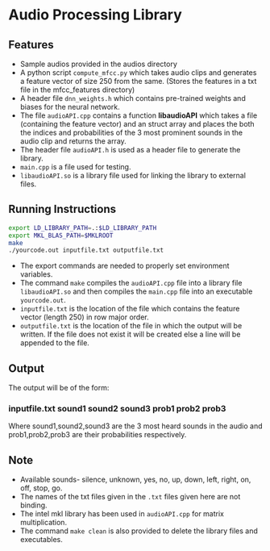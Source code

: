 # Audio Processing Library

## Features

- Sample audios provided in the audios directory
- A python script `compute_mfcc.py` which takes audio clips and generates a feature vector of size 250 from the same. (Stores the features in a txt file in the mfcc_features directory)
- A header file `dnn_weights.h` which contains pre-trained weights and biases for the neural network.
- The file `audioAPI.cpp` contains a function **libaudioAPI** which takes a file (containing the feature vector) and an struct array and places the both the indices and probabilities of the 3 most prominent sounds in the audio clip and returns the array.
- The header file `audioAPI.h` is used as a header file to generate the library.
- `main.cpp` is a file used for testing.
- `libaudioAPI.so` is a library file used for linking the library to external files.

## Running Instructions

```bash
export LD_LIBRARY_PATH=.:$LD_LIBRARY_PATH
export MKL_BLAS_PATH=$MKLROOT
make
./yourcode.out inputfile.txt outputfile.txt
```

- The export commands are needed to properly set environment variables.
- The command `make` compiles the `audioAPI.cpp` file into a library file `libaudioAPI.so` and then compiles the `main.cpp` file into an executable `yourcode.out`.
- `inputfile.txt` is the location of the file which contains the feature vector (length 250) in row major order.
- `outputfile.txt` is the location of the file in which the output will be written. If the file does not exist it will be created else a line will be appended to the file.

## Output

The output will be of the form:

### inputfile.txt sound1 sound2 sound3 prob1 prob2 prob3

Where sound1,sound2,sound3 are the 3 most heard sounds in the audio and prob1,prob2,prob3 are their probabilities respectively.

## Note

- Available sounds- silence, unknown, yes, no, up, down, left, right, on, off, stop, go.
- The names of the txt files given in the `.txt` files given here are not binding.
- The intel mkl library has been used in `audioAPI.cpp` for matrix multiplication.
- The command `make clean` is also provided to delete the library files and executables.
